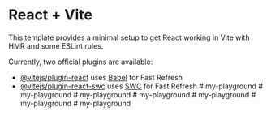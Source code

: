 # React + Vite

This template provides a minimal setup to get React working in Vite with HMR and some ESLint rules.

Currently, two official plugins are available:

- [@vitejs/plugin-react](https://github.com/vitejs/vite-plugin-react/blob/main/packages/plugin-react/README.md) uses [Babel](https://babeljs.io/) for Fast Refresh
- [@vitejs/plugin-react-swc](https://github.com/vitejs/vite-plugin-react-swc) uses [SWC](https://swc.rs/) for Fast Refresh
#   m y - p l a y g r o u n d  
 #   m y - p l a y g r o u n d  
 #   m y - p l a y g r o u n d  
 #   m y - p l a y g r o u n d  
 #   m y - p l a y g r o u n d  
 #   m y - p l a y g r o u n d  
 #   m y - p l a y g r o u n d  
 